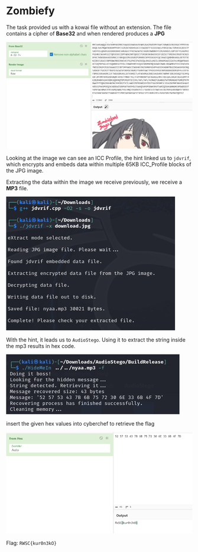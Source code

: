 # Zombiefy

The task provided us with a kowai file without an extension. The file contains a cipher of <b>Base32</b> and when rendered produces a <b>JPG</b>

![image](https://github.com/ReikuzoSennin/CTF-Writeups/blob/main/assets/kowai.png)

Looking at the image we can see an ICC Profile, the hint linked us to ```jdvrif```, which encrypts and embeds data within multiple 65KB ICC_Profile blocks of the JPG image.

Extracting the data within the image we receive previously, we receive a <b>MP3</b> file.

![image](https://github.com/ReikuzoSennin/CTF-Writeups/blob/main/assets/kowai2.png)

With the hint, it leads us to ```AudioStego```. Using it to extract the string inside the mp3 results in hex code.

![image](https://github.com/ReikuzoSennin/CTF-Writeups/blob/main/assets/kowai3.png)

insert the given hex values into cyberchef to retrieve the flag

![image](https://github.com/ReikuzoSennin/CTF-Writeups/blob/main/assets/kowai4.PNG)

Flag: ```RWSC{kur0n3kO}```
